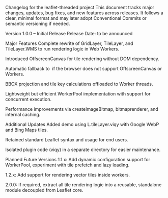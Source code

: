 Changelog for the leaflet-threaded project
This document tracks major changes, updates, bug fixes, and new features across releases. It follows a clear, minimal format and may later adopt Conventional Commits or semantic versioning if needed.

Version 1.0.0 – Initial Release
Release Date: to be announced

Major Features
Complete rewrite of GridLayer, TileLayer, and TileLayer.WMS to run rendering logic in Web Workers.

Introduced OffscreenCanvas for tile rendering without DOM dependency.

Automatic fallback to <img> if the browser does not support OffscreenCanvas or Workers.

BBOX projection and tile key calculations offloaded to Worker threads.

Lightweight but efficient WorkerPool implementation with support for concurrent execution.

Performance improvements via createImageBitmap, bitmaprenderer, and internal caching.

Additional Updates
Added demo using L.tileLayer.viqy with Google WebP and Bing Maps tiles.

Retained standard Leaflet syntax and usage for end users.

Isolated plugin code (viqy) in a separate directory for easier maintenance.

Planned Future Versions
1.1.x: Add dynamic configuration support for WorkerPool, experiment with tile prefetch and lazy loading.

1.2.x: Add support for rendering vector tiles inside workers.

2.0.0: If required, extract all tile rendering logic into a reusable, standalone module decoupled from Leaflet core.

